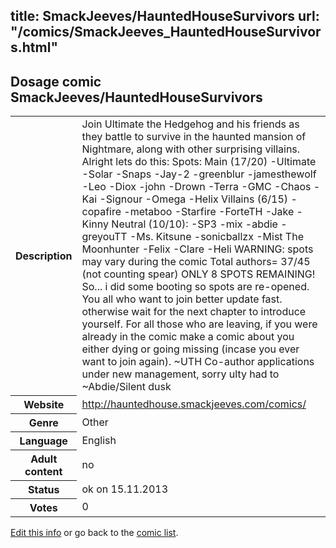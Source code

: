 title: SmackJeeves/HauntedHouseSurvivors
url: "/comics/SmackJeeves_HauntedHouseSurvivors.html"
---
Dosage comic SmackJeeves/HauntedHouseSurvivors
-----------------------------------------

<p id="msg"></p>
<script type="text/javascript">
if (window.location.search === '?edit_info_mail=sent_ok') {
  var elem = document.getElementById("msg");
  elem.innerHTML = 'Edited information sucessfully sent for review, which is usually done daily. Thanks!';
  elem.className = 'ok';
}
</script>
<table class="comicinfo">
<tr>
<th>Description</th><td>Join Ultimate the Hedgehog and his friends as they battle to survive in the haunted mansion of Nightmare, along with other surprising villains. Alright lets do this: Spots: Main (17/20) -Ultimate -Solar -Snaps -Jay-2 -greenblur -jamesthewolf -Leo -Diox -john -Drown -Terra -GMC -Chaos -Kai -Signour -Omega -Helix Villains (6/15) -copafire -metaboo -Starfire -ForteTH -Jake -Kinny Neutral (10/10): -SP3 -mix -abdie -greyouTT -Ms. Kitsune -sonicballzx -Mist The Moonhunter -Felix -Clare -Heli WARNING: spots may vary during the comic Total authors= 37/45 (not counting spear) ONLY 8 SPOTS REMAINING! So... i did some booting so spots are re-opened. You all who want to join better update fast. otherwise wait for the next chapter to introduce yourself. For all those who are leaving, if you were already in the comic make a comic about you either dying or going missing (incase you ever want to join again). ~UTH Co-author applications under new management, sorry ulty had to ~Abdie/Silent dusk</td>
</tr>
<tr>
<th>Website</th><td><a href="http://hauntedhouse.smackjeeves.com/comics/">http://hauntedhouse.smackjeeves.com/comics/</a></td>
</tr>
<tr>
<th>Genre</th><td>Other</td>
</tr>
<tr>
<th>Language</th><td>English</td>
</tr>
<tr>
<th>Adult content</th><td>no</td>
</tr>
<tr>
<th>Status</th><td>ok on 15.11.2013</td>
</tr>
<tr>
<th>Votes</th><td>0</td>
</tr>
</table>

[Edit this info](SmackJeeves_HauntedHouseSurvivors_edit.html) or go back to the [comic list](../comic-index.html).
